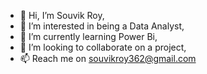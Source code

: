 - 👋 Hi, I’m Souvik Roy,
- 👀 I’m interested in being a Data Analyst,
- 🌱 I’m currently learning Power Bi,
- 💞️ I’m looking to collaborate on a project,
- 📫 Reach me on souvikroy362@gmail.com

<!---
Souvik362/Souvik362 is a ✨ special ✨ repository because its `README.md` (this file) appears on your GitHub profile.
You can click the Preview link to take a look at your changes.
--->
